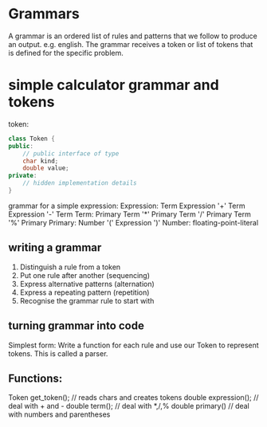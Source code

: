 # Grammars
A grammar is an ordered list of rules and patterns that we follow to produce an output. e.g. english.
The grammar receives a token or list of tokens that is defined for the specific problem.

# simple calculator grammar and tokens
token:
```cpp
class Token {
public:
	// public interface of type
	char kind;
	double value;
private:
	// hidden implementation details
}
```
grammar for a simple expression:
Expression:
	Term
	Expression '+' Term
	Expression '-' Term
Term:
	Primary
	Term '*' Primary
	Term '/' Primary
	Term '%' Primary
Primary:
	Number
	'(' Expression ')'
Number:
	floating-point-literal

## writing a grammar
1. Distinguish a rule from a token
2. Put one rule after another (sequencing)
3. Express alternative patterns (alternation)
4. Express a repeating pattern (repetition)
5. Recognise the grammar rule to start with

## turning grammar into code
Simplest form: Write a function for each rule and use our Token to represent tokens. This is called a parser.
## Functions:
Token get_token(); // reads chars and creates tokens
double expression(); // deal with + and -
double term(); // deal with *,/,%
double primary() // deal with numbers and parentheses
